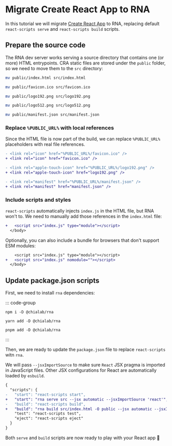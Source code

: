 # Migrate Create React App to RNA

In this tutorial we will migrate [Create React App](https://facebook.github.io/create-react-app/) to RNA, replacing default `react-scripts serve` and `react-scripts build` scripts.

## Prepare the source code

The RNA dev server works serving a source directory that contains one (or more) HTML entrypoints. CRA static files are stored under the `public` folder, so we need to move them to the `src` directory:

```sh
mv public/index.html src/index.html
```

```sh
mv public/favicon.ico src/favicon.ico
```

```sh
mv public/logo192.png src/logo192.png
```

```sh
mv public/logo512.png src/logo512.png
```

```sh
mv public/manifest.json src/manifest.json
```

### Replace `%PUBLIC_URL%` with local references

Since the HTML file is now part of the build, we can replace `%PUBLIC_URL%` placeholders with real file references.

```diff
- <link rel="icon" href="%PUBLIC_URL%/favicon.ico" />
+ <link rel="icon" href="favicon.ico" />
```

```diff
- <link rel="apple-touch-icon" href="%PUBLIC_URL%/logo192.png" />
+ <link rel="apple-touch-icon" href="logo192.png" />
```

```diff
- <link rel="manifest" href="%PUBLIC_URL%/manifest.json" />
+ <link rel="manifest" href="manifest.json" />
```

### Include scripts and styles

`react-scripts` automatically injects `index.js` in the HTML file, but RNA won't to. We need to manually add those references in the `index.html` file:

```diff
+   <script src="index.js" type="module"></script>
  </body>
```

Optionally, you can also include a bundle for browsers that don't support ESM modules:

```diff
    <script src="index.js" type="module"></script>
+   <script src="index.js" nomodule=""></script>
  </body>
```

## Update package.json scripts

First, we need to install `rna` dependencies:

::: code-group

```sh[npm]
npm i -D @chialab/rna
```

```sh[yarn]
yarn add -D @chialab/rna
```

```sh[pnpm]
pnpm add -D @chialab/rna
```

:::

Then, we are ready to update the `package.json` file to replace `react-scripts` witn `rna`.

We will pass `--jsxImportSource` to make sure `React` JSX pragma is imported in JavaScript files. Other JSX configurations for React are automatically loaded by `esbuild`.

```diff
{
  "scripts": {
-   "start": "react-scripts start",
+   "start": "rna serve src --jsx automatic --jsxImportSource 'react'",
-   "build": "react-scripts build",
+   "build": "rna build src/index.html -O public --jsx automatic --jsxImportSource 'react' --bundle",
    "test": "react-scripts test",
    "eject": "react-scripts eject"
  }
}
```

Both `serve` and `build` scripts are now ready to play with your React app 🎉
